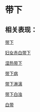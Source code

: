 # 带下

## 相关表现：

[带下](https://zuoye.gmzyh.com/search?key=带下)
[妇女赤白带下](https://zuoye.gmzyh.com/search?key=妇女赤白带下)
[湿热带下](https://zuoye.gmzyh.com/search?key=湿热带下)
[带下病](https://zuoye.gmzyh.com/search?key=带下病)
[带下淋漓](https://zuoye.gmzyh.com/search?key=带下淋漓)
[带下白浊](https://zuoye.gmzyh.com/search?key=带下白浊)
[白带](https://zuoye.gmzyh.com/search?key=白带)